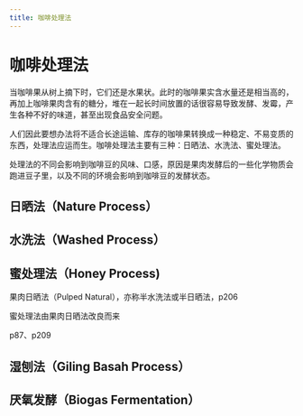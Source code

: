 ```yaml
---
title: 咖啡处理法
---
```


# 咖啡处理法

当咖啡果从树上摘下时，它们还是水果状。此时的咖啡果实含水量还是相当高的，再加上咖啡果肉含有的糖分，堆在一起长时间放置的话很容易导致发酵、发霉，产生各种不好的味道，甚至出现食品安全问题。

人们因此要想办法将不适合长途运输、库存的咖啡果转换成一种稳定、不易变质的东西，处理法应运而生。咖啡处理法主要有三种：日晒法、水洗法、蜜处理法。

处理法的不同会影响到咖啡豆的风味、口感，原因是果肉发酵后的一些化学物质会跑进豆子里，以及不同的环境会影响到咖啡豆的发酵状态。

## 日晒法（Nature Process）

## 水洗法（Washed Process）

## 蜜处理法（Honey Process)

果肉日晒法（Pulped Natural），亦称半水洗法或半日晒法，p206

蜜处理法由果肉日晒法改良而来

p87、p209

## 湿刨法（Giling Basah Process）

## 厌氧发酵（Biogas Fermentation）

